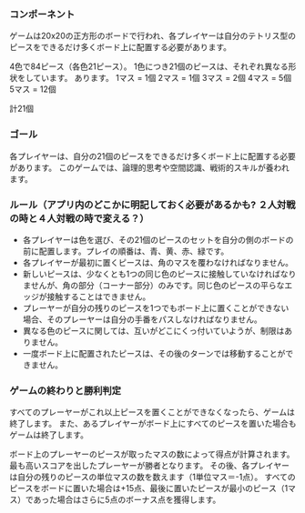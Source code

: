 ### コンポーネント

ゲームは20x20の正方形のボードで行われ、各プレイヤーは自分のテトリス型のピースをできるだけ多くボード上に配置する必要があります。

4色で84ピース（各色21ピース）。
1色につき21個のピースは、それぞれ異なる形状をしています。
あります。
1マス = 1個
2マス = 1個
3マス = 2個
4マス = 5個
5マス = 12個

計21個

### ゴール

各プレイヤーは、自分の21個のピースをできるだけ多くボード上に配置する必要があります。
このゲームでは、論理的思考や空間認識、戦術的スキルが養われます。

### ルール（アプリ内のどこかに明記しておく必要があるかも? ２人対戦の時と４人対戦の時で変える？）

- 各プレイヤーは色を選び、その21個のピースのセットを自分の側のボードの前に配置します。プレイの順番は、青、黄、赤、緑です。
- 各プレイヤーが最初に置くピースは、角のマスを覆わなければなりません。
- 新しいピースは、少なくとも1つの同じ色のピースに接触していなければなりませんが、角の部分（コーナー部分）のみです。同じ色のピースの平らなエッジが接触することはできません。
- プレーヤーが自分の残りのピースを1つでもボード上に置くことができない場合、そのプレーヤーは自分の手番をパスしなければなりません。
- 異なる色のピースに関しては、互いがどこにくっ付いていようが、制限はありません。
- 一度ボード上に配置されたピースは、その後のターンでは移動することができません。

### ゲームの終わりと勝利判定

すべてのプレーヤーがこれ以上ピースを置くことができなくなったら、ゲームは終了します。
また、あるプレイヤーがボード上にすべてのピースを置いた場合もゲームは終了します。

ボード上のプレーヤーのピースが取ったマスの数によって得点が計算されます。
最も高いスコアを出したプレーヤーが勝者となります。
その後、各プレイヤーは自分の残りのピースの単位マスの数を数えます（1単位マス＝-1点）。
すべてのピースをボードに置いた場合は+15点、最後に置いたピースが最小のピース（1マス）であった場合はさらに5点のボーナス点を獲得します。